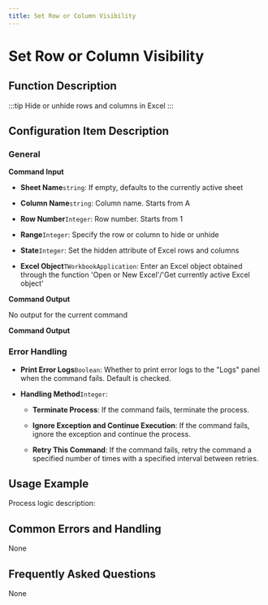 ```yaml
---
title: Set Row or Column Visibility
---
```


# Set Row or Column Visibility

## Function Description

:::tip 
Hide or unhide rows and columns in Excel
:::

## Configuration Item Description

### General

**Command Input**

- **Sheet Name**`string`: If empty, defaults to the currently active sheet

- **Column Name**`string`: Column name. Starts from A

- **Row Number**`Integer`: Row number. Starts from 1

- **Range**`Integer`: Specify the row or column to hide or unhide

- **State**`Integer`: Set the hidden attribute of Excel rows and columns

- **Excel Object**`TWorkbookApplication`: Enter an Excel object obtained through the function 'Open or New Excel'/'Get currently active Excel object'


**Command Output**

No output for the current command


**Command Output**

### Error Handling

- **Print Error Logs**`Boolean`: Whether to print error logs to the "Logs" panel when the command fails. Default is checked. 

- **Handling Method**`Integer`:

    - **Terminate Process**: If the command fails, terminate the process.

    - **Ignore Exception and Continue Execution**: If the command fails, ignore the exception and continue the process.

    - **Retry This Command**: If the command fails, retry the command a specified number of times with a specified interval between retries.

## Usage Example

Process logic description:

## Common Errors and Handling

None

## Frequently Asked Questions

None

